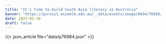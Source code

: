 ```yaml
---
title: "It’s time to build South Asia literacy in Australia"
banner: "https://pursuit.unimelb.edu.au/__data/assets/image/0034/76993/70bac841e274ecb7ac6246051c1806129a62e0a8.jpg"
date: 2023-02-20
draft: false
---
```


{{< json_article file="data/p76984.json" >}}